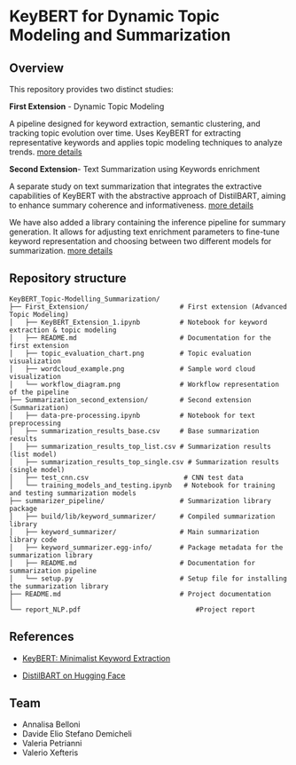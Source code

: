 # KeyBERT for Dynamic Topic Modeling and Summarization 
## Overview
This repository provides two distinct studies:

**First Extension** - Dynamic Topic Modeling

A pipeline designed for keyword extraction, semantic clustering, and tracking topic evolution over time.
Uses KeyBERT for extracting representative keywords and applies topic modeling techniques to analyze trends.
[more details](https://github.com/demidavi7/KeyBERT_Topic-Modelling_Summarization/tree/main/First_Extension ) 

**Second Extension**- Text Summarization using Keywords enrichment

A separate study on text summarization that integrates the extractive capabilities of KeyBERT with the abstractive approach of DistilBART, aiming to enhance summary coherence and informativeness.
[more details](https://github.com/demidavi7/KeyBERT_Topic-Modelling_Summarization/tree/main/Summarization_second_extension) 

We have also added a library containing the inference pipeline for summary generation. 
It allows for adjusting text enrichment parameters to fine-tune keyword representation and choosing between two different models for summarization.
[more details](https://github.com/demidavi7/KeyBERT_Topic-Modelling_Summarization/tree/main/summarizer_pipeline)

## Repository structure 
```
KeyBERT_Topic-Modelling_Summarization/
├── First_Extension/                       # First extension (Advanced Topic Modeling)
│   ├── KeyBERT_Extension_1.ipynb          # Notebook for keyword extraction & topic modeling
│   ├── README.md                          # Documentation for the first extension
│   ├── topic_evaluation_chart.png         # Topic evaluation visualization
│   ├── wordcloud_example.png              # Sample word cloud visualization
│   └── workflow_diagram.png               # Workflow representation of the pipeline
├── Summarization_second_extension/        # Second extension (Summarization)
│   ├── data-pre-processing.ipynb          # Notebook for text preprocessing
│   ├── summarization_results_base.csv     # Base summarization results
│   ├── summarization_results_top_list.csv # Summarization results (list model)
│   ├── summarization_results_top_single.csv # Summarization results (single model)
│   ├── test_cnn.csv                        # CNN test data 
│   └── training_models_and_testing.ipynb   # Notebook for training and testing summarization models
├── summarizer_pipeline/                   # Summarization library package
│   ├── build/lib/keyword_summarizer/      # Compiled summarization library
│   ├── keyword_summarizer/                # Main summarization library code
│   ├── keyword_summarizer.egg-info/       # Package metadata for the summarization library
│   ├── README.md                          # Documentation for summarization pipeline
│   └── setup.py                           # Setup file for installing the summarization library
├── README.md                              # Project documentation
│
└── report_NLP.pdf                             #Project report 
```
## References

- [KeyBERT: Minimalist Keyword Extraction](https://github.com/MaartenGr/KeyBERT)

- [DistilBART on Hugging Face](https://huggingface.co/sshleifer/distilbart-xsum-6-6)
  
## Team
- Annalisa Belloni
- Davide Elio Stefano Demicheli
- Valeria Petrianni
- Valerio Xefteris

